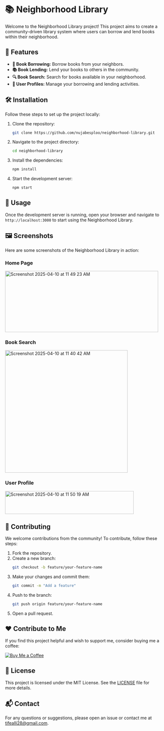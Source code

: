 # 📚 Neighborhood Library

Welcome to the Neighborhood Library project! This project aims to create a community-driven library system where users can borrow and lend books within their neighborhood.

## 🌟 Features

- **📖 Book Borrowing:** Borrow books from your neighbors.
- **📚 Book Lending:** Lend your books to others in the community.
- **🔍 Book Search:** Search for books available in your neighborhood.
- **👤 User Profiles:** Manage your borrowing and lending activities.

## 🛠 Installation

Follow these steps to set up the project locally:

1. Clone the repository:
    ```sh
    git clone https://github.com/nujabesploo/neighborhood-library.git
    ```
2. Navigate to the project directory:
    ```sh
    cd neighborhood-library
    ```
3. Install the dependencies:
    ```sh
    npm install
    ```
4. Start the development server:
    ```sh
    npm start
    ```

## 🚀 Usage

Once the development server is running, open your browser and navigate to `http://localhost:3000` to start using the Neighborhood Library.

## 🖼 Screenshots

Here are some screenshots of the Neighborhood Library in action:

### Home Page
<img src="https://github.com/user-attachments/assets/485eaac7-e2e8-4687-863a-b23318d561a1" width="500" height="200" alt="Screenshot 2025-04-10 at 11 49 23 AM">
  
### Book Search
<img src="https://github.com/user-attachments/assets/a451f19b-5dc7-4eb8-926b-811c1192a4b3" width="400" height="400" alt="Screenshot 2025-04-10 at 11 40 42 AM">

### User Profile
<img src="https://github.com/user-attachments/assets/dc611a47-0289-4833-af69-d1f663e936ed" width="420" height="75" alt="Screenshot 2025-04-10 at 11 50 19 AM">

## 🤝 Contributing

We welcome contributions from the community! To contribute, follow these steps:

1. Fork the repository.
2. Create a new branch:
    ```sh
    git checkout -b feature/your-feature-name
    ```
3. Make your changes and commit them:
    ```sh
    git commit -m "Add a feature"
    ```
4. Push to the branch:
    ```sh
    git push origin feature/your-feature-name
    ```
5. Open a pull request.

## ❤️ Contribute to Me

If you find this project helpful and wish to support me, consider buying me a coffee:

[![Buy Me a Coffee](https://www.buymeacoffee.com/assets/img/custom_images/yellow_img.png)](https://www.buymeacoffee.com/nujabesploo)

## 📄 License

This project is licensed under the MIT License. See the [LICENSE](LICENSE) file for more details.

## 📬 Contact

For any questions or suggestions, please open an issue or contact me at [tifealli28@gmail.com](mailto:tifealli28@gmail.com).
